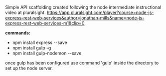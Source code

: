 Simple API scaffolding created following the node intermediate instructional video at pluralsight.
https://app.pluralsight.com/player?course=node-js-express-rest-web-services&author=jonathan-mills&name=node-js-express-rest-web-services-m1&clip=0

**commands:**
- npm install express --save
- npm install gulp -g 
- npm install gulp-nodemon --save

once gulp has been configured use command 'gulp' inside the directory to set up the node server.